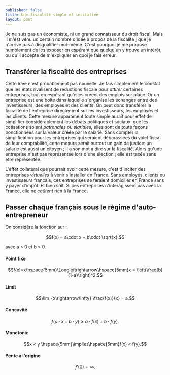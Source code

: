 ```yaml
---
published: false
title: Une fiscalité simple et incitative
layout: post
---
```

<script type="text/javascript" src="http://cdn.mathjax.org/mathjax/latest/MathJax.js?config=TeX-AMS-MML_HTMLorMML"></script>

Je ne suis pas un économiste, ni un grand connaisseur du droit fiscal. Mais il m'est venu un certain nombre d'idée à propos de la fiscalité ; que je n'arrive pas à disqualifier moi-même.
C'est pourquoi je me propose humblement de les exposer en espérant que quelqu'un y trouve un intérêt, ou qu'il accepte de m'expliquer en quoi je fais erreur.

## Transférer la fiscalité des entreprises

Cette idée n'est probablement pas nouvelle. Je fais simplement le constat que les états rivalisent de réductions fiscale pour *attirer* certaines entreprises, tout en espérant qu'elles créent des emplois sur place.
Or un entreprise est une boîte dans laquelle s'organise les échanges entre des investisseurs, des employés et des clients. On peut donc transférer la fiscalité de l'entreprise directement sur les investisseurs, les employés et les clients.
Cette mesure apparament toute simple aurait pour effet de simplifier considérablement les débats politiques et sociaux: que les cotisations soient *patronales* ou *slariales*, elles sont de toute façons ponctionnées sur la valeur créée par le salarié.
Sans compter la simplification pour les entreprises qui seraient débarassées du volet fiscal de leur comptabilité, cette mesure serait surtout un gain de justice: un salarié est aussi un citoyen ; il a son mot à dire sur la fiscalité. Alors qu'une entreprise n'est pas représentée lors d'une élection ; elle est taxée sans être représentée.

L'effet collatéral que pourrait avoir cette mesure, c'est d'inciter des entreprises *virtuelles* à venir s'installer en France. Sans employés, clients ou investisseurs français, ces entreprises se feraient domicilier en France sans y payer d'impôt. Et bien soit. Si ces entreprises n'interagissent pas avec la France, elle ne *coûtent* rien à la France.

## Passer chaque français sous le régime d'auto-entrepreneur



On considère la fonction <script type="math/tex; mode=inline">f</script> sur <script type="math/tex; mode=inline">\mathbb{R}^+</script>:

$$f(x) = a\cdot x + b\cdot \sqrt{x}.$$

avec a > 0 et b > 0.

#### Point fixe

$$f(x)=x\hspace{5mm}\Longleftrightarrow\hspace{5mm}x = \left(\frac{b}{1-a}\right)^2.$$

#### Limit

$$\lim_{x\rightarrow\infty} \frac{f(x)}{x} = a.$$

#### Concavité

$$f\left(a\cdot x + b\cdot y\right) \geq a\cdot f(x) + b\cdot f(y).$$

#### Monotonie

$$x < y \hspace{5mm}\implies\hspace{5mm}f(x) < f(y).$$

#### Pente à l'origine

$$f'(0) = \infty.$$